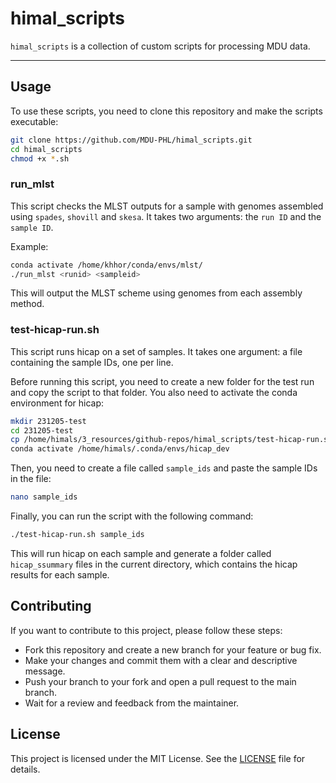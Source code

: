 # himal_scripts

`himal_scripts` is a collection of custom scripts for processing MDU data. 

---

## Usage

To use these scripts, you need to clone this repository and make the scripts executable:

```bash
git clone https://github.com/MDU-PHL/himal_scripts.git
cd himal_scripts
chmod +x *.sh
```

### run_mlst

This script checks the MLST outputs for a sample with genomes assembled using `spades`, `shovill` and `skesa`. It takes two arguments: the `run ID` and the `sample ID`.

Example:

```bash
conda activate /home/khhor/conda/envs/mlst/
./run_mlst <runid> <sampleid>
```

This will output the MLST scheme using genomes from each assembly method.

### test-hicap-run.sh

This script runs hicap on a set of samples. It takes one argument: a file containing the sample IDs, one per line.

Before running this script, you need to create a new folder for the test run and copy the script to that folder. You also need to activate the conda environment for hicap:

```bash
mkdir 231205-test
cd 231205-test
cp /home/himals/3_resources/github-repos/himal_scripts/test-hicap-run.sh test-hicap-run.sh
conda activate /home/himals/.conda/envs/hicap_dev
```

Then, you need to create a file called `sample_ids` and paste the sample IDs in the file:

```bash
nano sample_ids
```

Finally, you can run the script with the following command:

```bash
./test-hicap-run.sh sample_ids
```

This will run hicap on each sample and generate a folder called `hicap_ssummary` files in the current directory, which contains the hicap results for each sample.


## Contributing

If you want to contribute to this project, please follow these steps:

- Fork this repository and create a new branch for your feature or bug fix.
- Make your changes and commit them with a clear and descriptive message.
- Push your branch to your fork and open a pull request to the main branch.
- Wait for a review and feedback from the maintainer.

## License

This project is licensed under the MIT License. See the [LICENSE](https://github.com/MDU-PHL/himal_scripts?tab=MIT-1-ov-file#readme) file for details.
